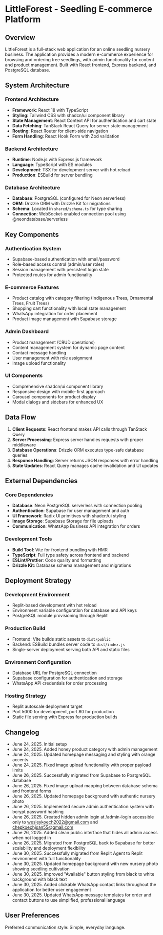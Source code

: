 # LittleForest - Seedling E-commerce Platform

## Overview

LittleForest is a full-stack web application for an online seedling nursery business. The application provides a modern e-commerce experience for browsing and ordering tree seedlings, with admin functionality for content and product management. Built with React frontend, Express backend, and PostgreSQL database.

## System Architecture

### Frontend Architecture
- **Framework**: React 18 with TypeScript
- **Styling**: Tailwind CSS with shadcn/ui component library
- **State Management**: React Context API for authentication and cart state
- **Data Fetching**: TanStack React Query for server state management
- **Routing**: React Router for client-side navigation
- **Form Handling**: React Hook Form with Zod validation

### Backend Architecture
- **Runtime**: Node.js with Express.js framework
- **Language**: TypeScript with ES modules
- **Development**: TSX for development server with hot reload
- **Production**: ESBuild for server bundling

### Database Architecture
- **Database**: PostgreSQL (configured for Neon serverless)
- **ORM**: Drizzle ORM with Drizzle Kit for migrations
- **Schema**: Located in `shared/schema.ts` for type sharing
- **Connection**: WebSocket-enabled connection pool using @neondatabase/serverless

## Key Components

### Authentication System
- Supabase-based authentication with email/password
- Role-based access control (admin/user roles)
- Session management with persistent login state
- Protected routes for admin functionality

### E-commerce Features
- Product catalog with category filtering (Indigenous Trees, Ornamental Trees, Fruit Trees)
- Shopping cart functionality with local state management
- WhatsApp integration for order placement
- Product image management with Supabase storage

### Admin Dashboard
- Product management (CRUD operations)
- Content management system for dynamic page content
- Contact message handling
- User management with role assignment
- Image upload functionality

### UI Components
- Comprehensive shadcn/ui component library
- Responsive design with mobile-first approach
- Carousel components for product display
- Modal dialogs and sidebars for enhanced UX

## Data Flow

1. **Client Requests**: React frontend makes API calls through TanStack Query
2. **Server Processing**: Express server handles requests with proper middleware
3. **Database Operations**: Drizzle ORM executes type-safe database queries
4. **Response Handling**: Server returns JSON responses with error handling
5. **State Updates**: React Query manages cache invalidation and UI updates

## External Dependencies

### Core Dependencies
- **Database**: Neon PostgreSQL serverless with connection pooling
- **Authentication**: Supabase for user management and auth
- **UI Framework**: Radix UI primitives with shadcn/ui styling
- **Image Storage**: Supabase Storage for file uploads
- **Communication**: WhatsApp Business API integration for orders

### Development Tools
- **Build Tool**: Vite for frontend bundling with HMR
- **TypeScript**: Full type safety across frontend and backend
- **ESLint/Prettier**: Code quality and formatting
- **Drizzle Kit**: Database schema management and migrations

## Deployment Strategy

### Development Environment
- Replit-based development with hot reload
- Environment variable configuration for database and API keys
- PostgreSQL module provisioning through Replit

### Production Build
- Frontend: Vite builds static assets to `dist/public`
- Backend: ESBuild bundles server code to `dist/index.js`
- Single-server deployment serving both API and static files

### Environment Configuration
- Database URL for PostgreSQL connection
- Supabase configuration for authentication and storage
- WhatsApp API credentials for order processing

### Hosting Strategy
- Replit autoscale deployment target
- Port 5000 for development, port 80 for production
- Static file serving with Express for production builds

## Changelog
- June 24, 2025. Initial setup
- June 24, 2025. Added honey product category with admin management
- June 24, 2025. Updated homepage messaging and styling with orange accents
- June 24, 2025. Fixed image upload functionality with proper payload limits
- June 26, 2025. Successfully migrated from Supabase to PostgreSQL database
- June 26, 2025. Fixed image upload mapping between database schema and frontend forms
- June 26, 2025. Updated homepage background with authentic nursery photo
- June 26, 2025. Implemented secure admin authentication system with bcrypt password hashing
- June 26, 2025. Created hidden admin login at /admin-login accessible only to wesleykoech2022@gmail.com and chepkoechjoan55@gmail.com
- June 26, 2025. Added clean public interface that hides all admin access when not logged in
- June 26, 2025. Migrated from PostgreSQL back to Supabase for better scalability and deployment flexibility
- June 30, 2025. Successfully migrated from Replit Agent to Replit environment with full functionality
- June 30, 2025. Updated homepage background with new nursery photo showing seedling cultivation
- June 30, 2025. Improved "Available" button styling from black to white background with black text
- June 30, 2025. Added clickable WhatsApp contact links throughout the application for better user engagement
- June 30, 2025. Updated WhatsApp message templates for order and contact buttons to use simplified, professional language

## User Preferences

Preferred communication style: Simple, everyday language.